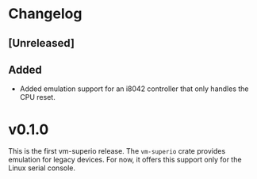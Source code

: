 # Changelog

## [Unreleased]

## Added

- Added emulation support for an i8042 controller that only handles the CPU
  reset.

# v0.1.0

This is the first vm-superio release.
The `vm-superio` crate provides emulation for legacy devices. For now, it offers
this support only for the Linux serial console.
